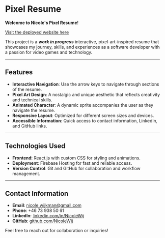 # Pixel Resume

**Welcome to Nicole's Pixel Resume!** 

[Visit the deployed website here](https://nicoles-website-world.web.app)

This project is a ***work in progress*** interactive, pixel-art-inspired resume that showcases my journey, skills, and experiences as a software developer with a passion for video games and technology.

---

## Features

- **Interactive Navigation**: Use the arrow keys to navigate through sections of the resume.
- **Pixel Art Design**: A nostalgic and unique aesthetic that reflects creativity and technical skills.
- **Animated Character**: A dynamic sprite accompanies the user as they navigate the resume.
- **Responsive Layout**: Optimized for different screen sizes and devices.
- **Accessible Information**: Quick access to contact information, LinkedIn, and GitHub links.

---

## Technologies Used

- **Frontend**: React.js with custom CSS for styling and animations.
- **Deployment**: Firebase Hosting for fast and reliable access.
- **Version Control**: Git and GitHub for collaboration and workflow management.

---

## Contact Information

- **Email**: nicole.wijkman@gmail.com
- **Phone**: +46 73 938 50 61
- **LinkedIn**: [linkedin.com/in/NicoleWij](https://www.linkedin.com/in/nicole-wijkman-ab3167180/)
- **GitHub**: [github.com/NicoleWij](https://github.com/NicoleWij)

Feel free to reach out for collaboration or inquiries!
